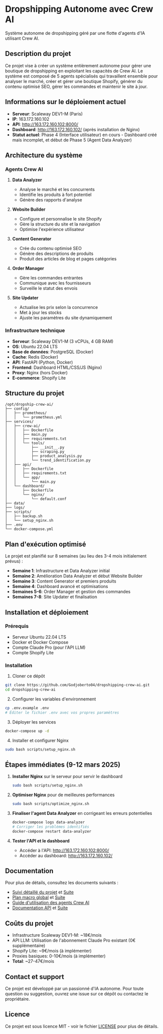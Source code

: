 # Dropshipping Autonome avec Crew AI

Système autonome de dropshipping géré par une flotte d'agents d'IA utilisant Crew AI.

## Description du projet

Ce projet vise à créer un système entièrement autonome pour gérer une boutique de dropshipping en exploitant les capacités de Crew AI. Le système est composé de 5 agents spécialisés qui travaillent ensemble pour analyser le marché, créer et gérer une boutique Shopify, générer du contenu optimisé SEO, gérer les commandes et maintenir le site à jour.

## Informations sur le déploiement actuel

- **Serveur**: Scaleway DEV1-M (Paris)
- **IP**: 163.172.160.102
- **API**: http://163.172.160.102:8000/
- **Dashboard**: http://163.172.160.102/ (après installation de Nginx)
- **Statut actuel**: Phase 4 (Interface utilisateur) en cours - Dashboard créé mais incomplet, et début de Phase 5 (Agent Data Analyzer)

## Architecture du système

### Agents Crew AI

1. **Data Analyzer**
   - Analyse le marché et les concurrents
   - Identifie les produits à fort potentiel
   - Génère des rapports d'analyse

2. **Website Builder**
   - Configure et personnalise le site Shopify
   - Gère la structure du site et la navigation
   - Optimise l'expérience utilisateur

3. **Content Generator**
   - Crée du contenu optimisé SEO
   - Génère des descriptions de produits
   - Produit des articles de blog et pages catégories

4. **Order Manager**
   - Gère les commandes entrantes
   - Communique avec les fournisseurs
   - Surveille le statut des envois

5. **Site Updater**
   - Actualise les prix selon la concurrence
   - Met à jour les stocks
   - Ajuste les paramètres du site dynamiquement

### Infrastructure technique

- **Serveur**: Scaleway DEV1-M (3 vCPUs, 4 GB RAM)
- **OS**: Ubuntu 22.04 LTS
- **Base de données**: PostgreSQL (Docker)
- **Cache**: Redis (Docker)
- **API**: FastAPI (Python, Docker)
- **Frontend**: Dashboard HTML/CSS/JS (Nginx)
- **Proxy**: Nginx (hors Docker)
- **E-commerce**: Shopify Lite

## Structure du projet

```
/opt/dropship-crew-ai/
├── config/
│   ├── prometheus/
│   │   └── prometheus.yml
├── services/
│   ├── crew-ai/
│   │   ├── Dockerfile
│   │   ├── main.py
│   │   ├── requirements.txt
│   │   └── tools/
│   │       ├── __init__.py
│   │       ├── scraping.py
│   │       ├── product_analysis.py
│   │       └── trend_identification.py
│   ├── api/
│   │   ├── Dockerfile
│   │   ├── requirements.txt
│   │   └── app/
│   │       └── main.py
│   └── dashboard/
│       ├── Dockerfile
│       └── nginx/
│           └── default.conf
├── data/
├── logs/
├── scripts/
│   ├── backup.sh
│   └── setup_nginx.sh
├── .env
└── docker-compose.yml
```

## Plan d'exécution optimisé

Le projet est planifié sur 8 semaines (au lieu des 3-4 mois initialement prévus) :

- **Semaine 1**: Infrastructure et Data Analyzer initial
- **Semaine 2**: Amélioration Data Analyzer et début Website Builder
- **Semaine 3**: Content Generator et premiers produits
- **Semaine 4**: Dashboard avancé et optimisations
- **Semaines 5-6**: Order Manager et gestion des commandes
- **Semaines 7-8**: Site Updater et finalisation

## Installation et déploiement

### Prérequis

- Serveur Ubuntu 22.04 LTS
- Docker et Docker Compose
- Compte Claude Pro (pour l'API LLM)
- Compte Shopify Lite

### Installation

1. Cloner ce dépôt
```bash
git clone https://github.com/Godjoberto04/dropshipping-crew-ai.git
cd dropshipping-crew-ai
```

2. Configurer les variables d'environnement
```bash
cp .env.example .env
# Éditer le fichier .env avec vos propres paramètres
```

3. Déployer les services
```bash
docker-compose up -d
```

4. Installer et configurer Nginx
```bash
sudo bash scripts/setup_nginx.sh
```

## Étapes immédiates (9-12 mars 2025)

1. **Installer Nginx** sur le serveur pour servir le dashboard
   ```bash
   sudo bash scripts/setup_nginx.sh
   ```

2. **Optimiser Nginx** pour de meilleures performances
   ```bash
   sudo bash scripts/optimize_nginx.sh
   ```

3. **Finaliser l'agent Data Analyzer** en corrigeant les erreurs potentielles
   ```bash
   docker-compose logs data-analyzer
   # Corriger les problèmes identifiés
   docker-compose restart data-analyzer
   ```

4. **Tester l'API et le dashboard**
   - Accéder à l'API: http://163.172.160.102:8000/
   - Accéder au dashboard: http://163.172.160.102/

## Documentation

Pour plus de détails, consultez les documents suivants :

- [Suivi détaillé du projet](docs/suivi-detaille.md) et [Suite](docs/suivi-detaille-suite.md)
- [Plan macro global](docs/plan-macro-global.md) et [Suite](docs/plan-macro-global-suite.md)
- [Guide d'utilisation des agents Crew AI](docs/agents-crew-ai.md)
- [Documentation API](docs/api-doc.md) et [Suite](docs/api-doc-suite.md)

## Coûts du projet

- Infrastructure Scaleway DEV1-M: ~18€/mois
- API LLM: Utilisation de l'abonnement Claude Pro existant (0€ supplémentaire)
- Shopify Lite: ~9€/mois (à implémenter)
- Proxies basiques: 0-10€/mois (à implémenter)
- **Total**: ~27-47€/mois

## Contact et support

Ce projet est développé par un passionné d'IA autonome. Pour toute question ou suggestion, ouvrez une issue sur ce dépôt ou contactez le propriétaire.

## Licence

Ce projet est sous licence MIT - voir le fichier [LICENSE](LICENSE) pour plus de détails.
